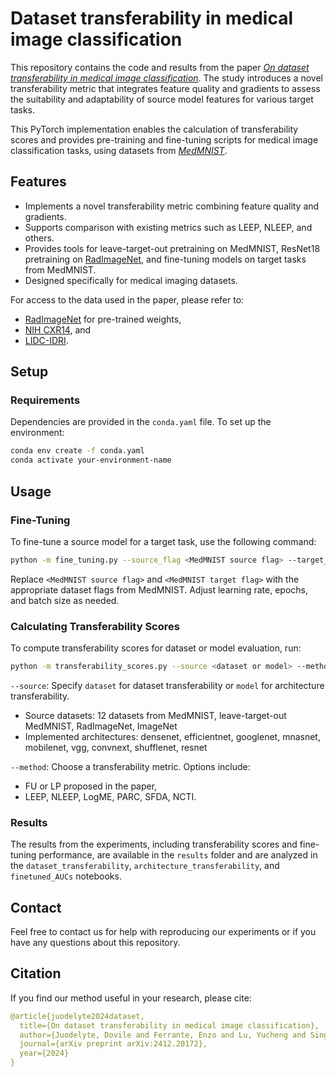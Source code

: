 # Dataset transferability in medical image classification

This repository contains the code and results from the paper [*On dataset transferability in medical image classification*](https://arxiv.org/pdf/2412.20172). The study introduces a novel transferability metric that integrates feature quality and gradients to assess the suitability and adaptability of source model features for various target tasks. 

This PyTorch implementation enables the calculation of transferability scores and provides pre-training and fine-tuning scripts for medical image classification tasks, using datasets from [*MedMNIST*](https://medmnist.com/).

## Features

- Implements a novel transferability metric combining feature quality and gradients.
- Supports comparison with existing metrics such as LEEP, NLEEP, and others.
- Provides tools for leave-target-out pretraining on MedMNIST, ResNet18 pretraining on [RadImageNet](https://github.com/BMEII-AI/RadImageNet), and fine-tuning models on target tasks from MedMNIST. 
- Designed specifically for medical imaging datasets.

For access to the data used in the paper, please refer to:
* [RadImageNet](https://github.com/BMEII-AI/RadImageNet) for pre-trained weights,
* [NIH CXR14](https://nihcc.app.box.com/v/ChestXray-NIHCC), and
* [LIDC-IDRI](https://wiki.cancerimagingarchive.net/pages/viewpage.action?pageId=1966254).

## Setup

### Requirements
Dependencies are provided in the `conda.yaml` file. To set up the environment:

```bash
conda env create -f conda.yaml
conda activate your-environment-name
```

## Usage

### Fine-Tuning

To fine-tune a source model for a target task, use the following command:

```bash
python -m fine_tuning.py --source_flag <MedMNIST source flag> --target_flag <MedMNIST target flag> --lr <learning rate> --epochs <number of epochs> --batch_size <batch size>
```
Replace `<MedMNIST source flag>` and `<MedMNIST target flag>` with the appropriate dataset flags from MedMNIST. Adjust learning rate, epochs, and batch size as needed.

### Calculating Transferability Scores

To compute transferability scores for dataset or model evaluation, run:
```bash
python -m transferability_scores.py --source <dataset or model> --method <FU | LP | LEEP | NLEEP | others>
```
`--source`: Specify `dataset` for dataset transferability or `model` for architecture transferability.
* Source datasets: 12 datasets from MedMNIST, leave-target-out MedMNIST, RadImageNet, ImageNet
* Implemented architectures: densenet, efficientnet, googlenet, mnasnet, mobilenet, vgg, convnext, shufflenet, resnet
  
`--method`: Choose a transferability metric. Options include:
* FU or LP proposed in the paper,
* LEEP, NLEEP, LogME, PARC, SFDA, NCTI.

### Results

The results from the experiments, including transferability scores and fine-tuning performance, are available in the `results` folder and are analyzed in the `dataset_transferability`, `architecture_transferability`, and `finetuned_AUCs` notebooks.

## Contact

Feel free to contact us for help with reproducing our experiments or if you have any questions about this repository.

## Citation
If you find our method useful in your research, please cite:

```yaml
@article{juodelyte2024dataset,
  title={On dataset transferability in medical image classification},
  author={Juodelyte, Dovile and Ferrante, Enzo and Lu, Yucheng and Singh, Prabhant and Vanschoren, Joaquin and Cheplygina, Veronika},
  journal={arXiv preprint arXiv:2412.20172},
  year={2024}
}
```

